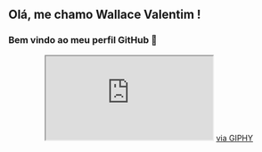 ## Olá, me chamo Wallace Valentim ! 
### Bem vindo ao meu perfil GitHub 👋

<p align="center">
  <iframe src="https://giphy.com/embed/qgQUggAC3Pfv687qPC"></iframe>
  <a href="https://giphy.com/gifs/dommespace-domme-space-programador-qgQUggAC3Pfv687qPC">via GIPHY</a>
  </p>

